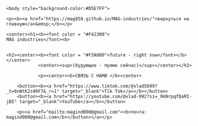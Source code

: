 
<html>
	<head>
	<title>MAG industries</title>
	<meta name="Glushnev Mikhail Alekseevich">
	<meta countent ="The site of the company MAG industries">
	<meta name="Keyboards" content="sait, MAG industries, interesting, tehnology, content, startup, 3d printer, arduino, code, knowledge, machine, auto, car, connection, Tik Tok, YouTube, future">	
	</head>
	
    <body style="background-color:#D5E7FF">
    
    <p><b><a href="https://mag858.github.io/MAG-industries/">вернуться на главную</a>&emsp;</b></p>
    
    <center><h1><b><font color = "#F42300">
    MAG industries</font><b>
    
    
    <h2><center><b><font color = "#F3A000">future - right now</font></b></center>
				<center><sup>(будующее - прямо сейчас)</sup></center></h2>
				
				<p><center><b>СВЯЗЬ С НАМИ </b><center>
		
		<button><b><a href="https://www.tiktok.com/@vlad5699?_t=8nWtK2z4RF7&_r=1" target="_blank">Tik Tok</a></b></button>
		<button><b><a href="https://youtube.com/@vlad-992?si=_9kNrpqfQaRI-jB5" target="_blank">YouTube</a></b></button>
		
		<p><a href="mailto:magind000@gmail.com"><b>почта: magind000@gmail.com</b></button></a></p>
	
